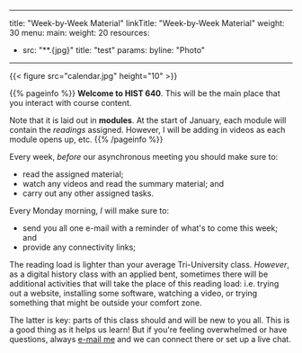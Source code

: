
---
title: "Week-by-Week Material"
linkTitle: "Week-by-Week Material"
weight: 30
menu:
  main:
    weight: 20
resources:
- src: "**.{jpg}"
  title: "test"
  params:
    byline: "Photo"
---

{{< figure src="calendar.jpg" height="10" >}}




{{% pageinfo %}}
**Welcome to HIST 640**. This will be the main place that you interact with course content. 

Note that it is laid out in **modules**. At the start of January, each module will contain the _readings_ assigned. However, I will be adding in videos as each module opens up, etc.
{{% /pageinfo %}}

Every week, _before_ our asynchronous meeting you should make sure to:

- read the assigned material;
- watch any videos and read the summary material; and
- carry out any other assigned tasks.

Every Monday morning, _I_ will make sure to:

- send you all one e-mail with a reminder of what's to come this week; and
- provide any connectivity links;

The reading load is lighter than your average Tri-University class. _However_, as a digital history class with an applied bent, sometimes there will be additional activities that will take the place of this reading load: i.e. trying out a website, installing some software, watching a video, or trying something that might be outside your comfort zone.

The latter is key: parts of this class should and will be new to you all. This is a good thing as it helps us learn! But if you're feeling overwhelmed or have questions, always [e-mail me](mailto:i2millig@uwaterloo.ca) and we can connect there or set up a live chat.